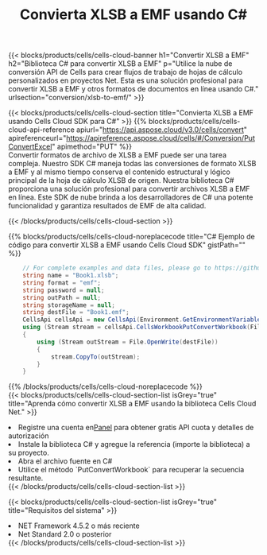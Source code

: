 ﻿---
title:  Convierta XLSB a EMF usando C#
description:  Utilizar el SDK de la nube Aspose.Cells para C# para convertir un archivo de formato XLSB a un archivo de formato EMF.
kwords: Excel, Convert XLSB to EMF, REST, C#
howto: How to convert XLSB to EMF using Aspose.Cells Cloud C# library.
---
{{< blocks/products/cells/cells-cloud-banner h1="Convertir XLSB a EMF" h2="Biblioteca C# para convertir XLSB a EMF" p="Utilice la nube de conversión API de Cells para crear flujos de trabajo de hojas de cálculo personalizados en proyectos Net. Esta es una solución profesional para convertir XLSB a EMF y otros formatos de documentos en línea usando C#." urlsection="conversion/xlsb-to-emf/" >}}

{{< blocks/products/cells/cells-cloud-section title="Convierta XLSB a EMF usando Cells Cloud SDK para C#" >}}
{{% blocks/products/cells/cells-cloud-api-reference apiurl="https://api.aspose.cloud/v3.0/cells/convert" apireferenceurl="https://apireference.aspose.cloud/cells/#/Conversion/PutConvertExcel" apimethod="PUT" %}}
<br/>
Convertir formatos de archivo de XLSB a EMF puede ser una tarea compleja. Nuestro SDK C# maneja todas las conversiones de formato XLSB a EMF y al mismo tiempo conserva el contenido estructural y lógico principal de la hoja de cálculo XLSB de origen. Nuestra biblioteca C# proporciona una solución profesional para convertir archivos XLSB a EMF en línea. Este SDK de nube brinda a los desarrolladores de C# una potente funcionalidad y garantiza resultados de EMF de alta calidad.

{{< /blocks/products/cells/cells-cloud-section >}}

{{% blocks/products/cells/cells-cloud-noreplacecode title="C# Ejemplo de código para convertir XLSB a EMF usando Cells Cloud SDK" gistPath="" %}}
 
```cs
    // For complete examples and data files, please go to https://github.com/aspose-cells-cloud/aspose-cells-cloud-dotnet/
    string name = "Book1.xlsb";
    string format = "emf";
    string password = null;
    string outPath = null;
    string storageName = null;
    string destFile = "Book1.emf";
    CellsApi cellsApi = new CellsApi(Environment.GetEnvironmentVariable("ProductClientId"), Environment.GetEnvironmentVariable("ProductClientSecret"));
    using (Stream stream = cellsApi.CellsWorkbookPutConvertWorkbook(File.OpenRead(name), format, password, outPath, storageName))
    {
        using (Stream outStream = File.OpenWrite(destFile))
        {
            stream.CopyTo(outStream);
        }
    }
```
 
{{% /blocks/products/cells/cells-cloud-noreplacecode %}}
<br/>
{{< blocks/products/cells/cells-cloud-section-list isGrey="true" title="Aprenda cómo convertir XLSB a EMF usando la biblioteca Cells Cloud Net." >}}
<li> Registre una cuenta en<a href="https://dashboard.aspose.cloud/">Panel</a> para obtener gratis API cuota y detalles de autorización</li>
<li>Instale la biblioteca C# y agregue la referencia (importe la biblioteca) a su proyecto.</li>
<li>Abra el archivo fuente en C#</li>
<li>Utilice el método `PutConvertWorkbook` para recuperar la secuencia resultante.</li>
{{< /blocks/products/cells/cells-cloud-section-list >}}

{{< blocks/products/cells/cells-cloud-section-list isGrey="true" title="Requisitos del sistema" >}}
<li>NET Framework 4.5.2 o más reciente</li>
<li>Net Standard 2.0 o posterior</li>
{{< /blocks/products/cells/cells-cloud-section-list >}}
